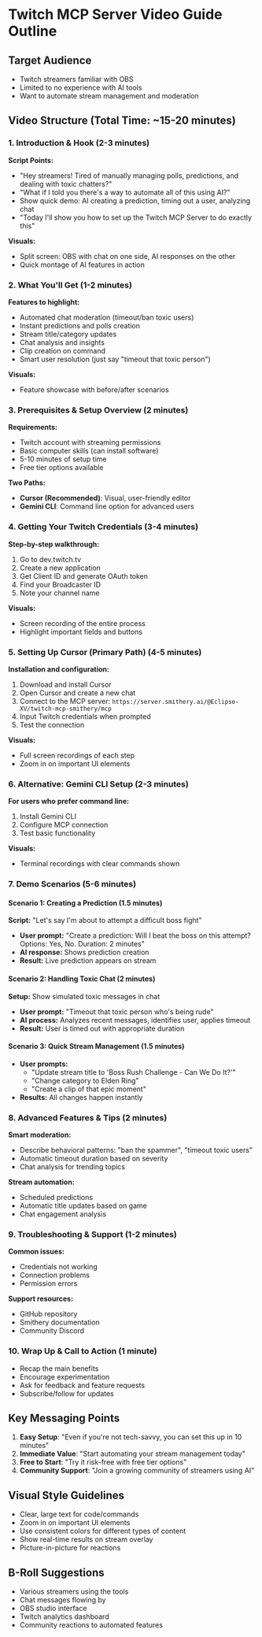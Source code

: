 # Twitch MCP Server Video Guide Outline

## Target Audience
- Twitch streamers familiar with OBS
- Limited to no experience with AI tools
- Want to automate stream management and moderation

## Video Structure (Total Time: ~15-20 minutes)

### 1. Introduction & Hook (2-3 minutes)
**Script Points:**
- "Hey streamers! Tired of manually managing polls, predictions, and dealing with toxic chatters?"
- "What if I told you there's a way to automate all of this using AI?"
- Show quick demo: AI creating a prediction, timing out a user, analyzing chat
- "Today I'll show you how to set up the Twitch MCP Server to do exactly this"

**Visuals:**
- Split screen: OBS with chat on one side, AI responses on the other
- Quick montage of AI features in action

### 2. What You'll Get (1-2 minutes)
**Features to highlight:**
- Automated chat moderation (timeout/ban toxic users)
- Instant predictions and polls creation
- Stream title/category updates
- Chat analysis and insights
- Clip creation on command
- Smart user resolution (just say "timeout that toxic person")

**Visuals:**
- Feature showcase with before/after scenarios

### 3. Prerequisites & Setup Overview (2 minutes)
**Requirements:**
- Twitch account with streaming permissions
- Basic computer skills (can install software)
- 5-10 minutes of setup time
- Free tier options available

**Two Paths:**
- **Cursor (Recommended)**: Visual, user-friendly editor
- **Gemini CLI**: Command line option for advanced users

### 4. Getting Your Twitch Credentials (3-4 minutes)
**Step-by-step walkthrough:**
1. Go to dev.twitch.tv
2. Create a new application
3. Get Client ID and generate OAuth token
4. Find your Broadcaster ID
5. Note your channel name

**Visuals:**
- Screen recording of the entire process
- Highlight important fields and buttons

### 5. Setting Up Cursor (Primary Path) (4-5 minutes)
**Installation and configuration:**
1. Download and install Cursor
2. Open Cursor and create a new chat
3. Connect to the MCP server: `https://server.smithery.ai/@Eclipse-XV/twitch-mcp-smithery/mcp`
4. Input Twitch credentials when prompted
5. Test the connection

**Visuals:**
- Full screen recordings of each step
- Zoom in on important UI elements

### 6. Alternative: Gemini CLI Setup (2-3 minutes)
**For users who prefer command line:**
1. Install Gemini CLI
2. Configure MCP connection
3. Test basic functionality

**Visuals:**
- Terminal recordings with clear commands shown

### 7. Demo Scenarios (5-6 minutes)

#### Scenario 1: Creating a Prediction (1.5 minutes)
**Script:** "Let's say I'm about to attempt a difficult boss fight"
- **User prompt:** "Create a prediction: Will I beat the boss on this attempt? Options: Yes, No. Duration: 2 minutes"
- **AI response:** Shows prediction creation
- **Result:** Live prediction appears on stream

#### Scenario 2: Handling Toxic Chat (2 minutes)
**Setup:** Show simulated toxic messages in chat
- **User prompt:** "Timeout that toxic person who's being rude"
- **AI process:** Analyzes recent messages, identifies user, applies timeout
- **Result:** User is timed out with appropriate duration

#### Scenario 3: Quick Stream Management (1.5 minutes)
- **User prompts:** 
  - "Update stream title to 'Boss Rush Challenge - Can We Do It?'"
  - "Change category to Elden Ring"
  - "Create a clip of that epic moment"
- **Results:** All changes happen instantly

### 8. Advanced Features & Tips (2 minutes)
**Smart moderation:**
- Describe behavioral patterns: "ban the spammer", "timeout toxic users"
- Automatic timeout duration based on severity
- Chat analysis for trending topics

**Stream automation:**
- Scheduled predictions
- Automatic title updates based on game
- Chat engagement analysis

### 9. Troubleshooting & Support (1-2 minutes)
**Common issues:**
- Credentials not working
- Connection problems
- Permission errors

**Support resources:**
- GitHub repository
- Smithery documentation
- Community Discord

### 10. Wrap Up & Call to Action (1 minute)
- Recap the main benefits
- Encourage experimentation
- Ask for feedback and feature requests
- Subscribe/follow for updates

## Key Messaging Points
1. **Easy Setup**: "Even if you're not tech-savvy, you can set this up in 10 minutes"
2. **Immediate Value**: "Start automating your stream management today"
3. **Free to Start**: "Try it risk-free with free tier options"
4. **Community Support**: "Join a growing community of streamers using AI"

## Visual Style Guidelines
- Clear, large text for code/commands
- Zoom in on important UI elements
- Use consistent colors for different types of content
- Show real-time results on stream overlay
- Picture-in-picture for reactions

## B-Roll Suggestions
- Various streamers using the tools
- Chat messages flowing by
- OBS studio interface
- Twitch analytics dashboard
- Community reactions to automated features
